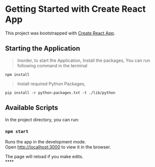 # Getting Started with Create React App

This project was bootstrapped with [Create React App](https://github.com/facebook/create-react-app).

## Starting the Application

> Inorder, to start the Application, Install the packages,
You can run following command in the terminal

```
npm install 
```

> Install required Python Packages,

```
pip install -r python-packages.txt -t ./lib/python
```

## Available Scripts

In the project directory, you can run:

### `npm start`

Runs the app in the development mode.<br>
Open [http://localhost:3000](http://localhost:3000) to view it in the browser.

The page will reload if you make edits.<br>****
